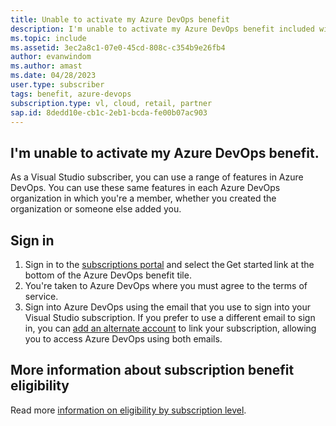 ```yaml
---
title: Unable to activate my Azure DevOps benefit
description: I'm unable to activate my Azure DevOps benefit included with my Visual Studio subscription.
ms.topic: include
ms.assetid: 3ec2a8c1-07e0-45cd-808c-c354b9e26fb4
author: evanwindom
ms.author: amast
ms.date: 04/28/2023
user.type: subscriber
tags: benefit, azure-devops
subscription.type: vl, cloud, retail, partner
sap.id: 8dedd10e-cb1c-2eb1-bcda-fe00b07ac903
---
```


## I'm unable to activate my Azure DevOps benefit.

As a Visual Studio subscriber, you can use a range of features in Azure DevOps. You can use these same features in each Azure DevOps organization in which you're a member, whether you created the organization or someone else added you.  

## Sign in
1. Sign in to the [subscriptions portal](https://my.visualstudio.com/benefits) and select the Get started link at the bottom of the Azure DevOps benefit tile.
1. You're taken to Azure DevOps where you must agree to the terms of service. 
1. Sign into Azure DevOps using the email that you use to sign into your Visual Studio subscription. If you prefer to use a different email to sign in, you can [add an alternate account](https://learn.microsoft.com/visualstudio/subscriptions/vs-alternate-identity) to link your subscription, allowing you to access Azure DevOps using both emails. 

## More information about subscription benefit eligibility 
Read more [information on eligibility by subscription level](https://learn.microsoft.com/visualstudio/subscriptions/vs-azure-devops).
